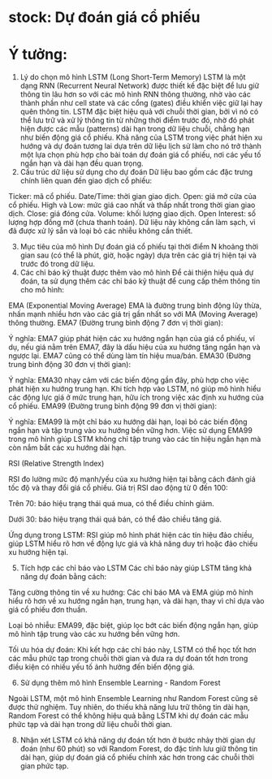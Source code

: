 # stock: Dự đoán giá cổ phiếu



# Ý tưởng:

1. Lý do chọn mô hình LSTM (Long Short-Term Memory)
LSTM là một dạng RNN (Recurrent Neural Network) được thiết kế đặc biệt để lưu giữ thông tin lâu hơn so với các mô hình RNN thông thường, nhờ vào các thành phần như cell state và các cổng (gates) điều khiển việc giữ lại hay quên thông tin.
LSTM đặc biệt hiệu quả với chuỗi thời gian, bởi vì nó có thể lưu trữ và xử lý thông tin từ những thời điểm trước đó, nhờ đó phát hiện được các mẫu (patterns) dài hạn trong dữ liệu chuỗi, chẳng hạn như biến động giá cổ phiếu.
Khả năng của LSTM trong việc phát hiện xu hướng và dự đoán tương lai dựa trên dữ liệu lịch sử làm cho nó trở thành một lựa chọn phù hợp cho bài toán dự đoán giá cổ phiếu, nơi các yếu tố ngắn hạn và dài hạn đều quan trọng.
2. Cấu trúc dữ liệu sử dụng cho dự đoán
Dữ liệu bao gồm các đặc trưng chính liên quan đến giao dịch cổ phiếu:

Ticker: mã cổ phiếu.
Date/Time: thời gian giao dịch.
Open: giá mở cửa của cổ phiếu.
High và Low: mức giá cao nhất và thấp nhất trong thời gian giao dịch.
Close: giá đóng cửa.
Volume: khối lượng giao dịch.
Open Interest: số lượng hợp đồng mở (chưa thanh toán).
Dữ liệu này không cần làm sạch, vì đã được xử lý sẵn và loại bỏ các nhiễu không cần thiết.

3. Mục tiêu của mô hình
Dự đoán giá cổ phiếu tại thời điểm N khoảng thời gian sau (có thể là phút, giờ, hoặc ngày) dựa trên các giá trị hiện tại và trước đó trong dữ liệu.
4. Các chỉ báo kỹ thuật được thêm vào mô hình
Để cải thiện hiệu quả dự đoán, ta sử dụng thêm các chỉ báo kỹ thuật để cung cấp thêm thông tin cho mô hình:

EMA (Exponential Moving Average)
EMA là đường trung bình động lũy thừa, nhấn mạnh nhiều hơn vào các giá trị gần nhất so với MA (Moving Average) thông thường.
EMA7 (Đường trung bình động 7 đơn vị thời gian):

Ý nghĩa: EMA7 giúp phát hiện các xu hướng ngắn hạn của giá cổ phiếu, ví dụ, nếu giá nằm trên EMA7, đây là dấu hiệu của xu hướng tăng ngắn hạn và ngược lại. EMA7 cũng có thể dùng làm tín hiệu mua/bán.
EMA30 (Đường trung bình động 30 đơn vị thời gian):

Ý nghĩa: EMA30 nhạy cảm với các biến động gần đây, phù hợp cho việc phát hiện xu hướng trung hạn. Khi tích hợp vào LSTM, nó giúp mô hình hiểu các động lực giá ở mức trung hạn, hữu ích trong việc xác định xu hướng của cổ phiếu.
EMA99 (Đường trung bình động 99 đơn vị thời gian):

Ý nghĩa: EMA99 là một chỉ báo xu hướng dài hạn, loại bỏ các biến động ngắn hạn và tập trung vào xu hướng bền vững hơn. Việc sử dụng EMA99 trong mô hình giúp LSTM không chỉ tập trung vào các tín hiệu ngắn hạn mà còn nắm bắt các xu hướng dài hạn.

RSI (Relative Strength Index)

RSI đo lường mức độ mạnh/yếu của xu hướng hiện tại bằng cách đánh giá tốc độ và thay đổi giá cổ phiếu. Giá trị RSI dao động từ 0 đến 100:

Trên 70: báo hiệu trạng thái quá mua, có thể điều chỉnh giảm.

Dưới 30: báo hiệu trạng thái quá bán, có thể đảo chiều tăng giá.

Ứng dụng trong LSTM: RSI giúp mô hình phát hiện các tín hiệu đảo chiều, giúp LSTM hiểu rõ hơn về động lực giá và khả năng duy trì hoặc đảo chiều xu hướng hiện tại.

5. Tích hợp các chỉ báo vào LSTM
Các chỉ báo này giúp LSTM tăng khả năng dự đoán bằng cách:

Tăng cường thông tin về xu hướng: Các chỉ báo MA và EMA giúp mô hình hiểu rõ hơn về xu hướng ngắn hạn, trung hạn, và dài hạn, thay vì chỉ dựa vào giá cổ phiếu đơn thuần.

Loại bỏ nhiễu: EMA99, đặc biệt, giúp lọc bớt các biến động ngắn hạn, giúp mô hình tập trung vào các xu hướng bền vững hơn.

Tối ưu hóa dự đoán: Khi kết hợp các chỉ báo này, LSTM có thể học tốt hơn các mẫu phức tạp trong chuỗi thời gian và đưa ra dự đoán tốt hơn trong điều kiện có nhiều yếu tố ảnh hưởng đến biến động giá.

6. Sử dụng thêm mô hình Ensemble Learning - Random Forest

Ngoài LSTM, một mô hình Ensemble Learning như Random Forest cũng sẽ được thử nghiệm. Tuy nhiên, do thiếu khả năng lưu trữ thông tin dài hạn, Random Forest có thể không hiệu quả bằng LSTM khi dự đoán các mẫu phức tạp và dài hạn trong dữ liệu chuỗi thời gian.

8. Nhận xét
LSTM có khả năng dự đoán tốt hơn ở bước nhảy thời gian dự đoán (như 60 phút) so với Random Forest, do đặc tính lưu giữ thông tin dài hạn, giúp dự đoán giá cổ phiếu chính xác hơn trong các chuỗi thời gian phức tạp.
